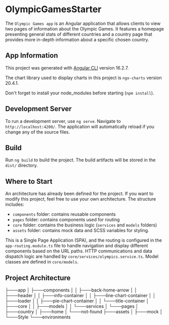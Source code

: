 # OlympicGamesStarter

The `Olympic Games app` is an Angular application that allows clients to view two pages of information about the Olympic Games. It features a homepage presenting general stats of different countries and a country page that provides more in-depth information about a specific chosen country.

## App Information

This project was generated with [Angular CLI](https://github.com/angular/angular-cli) version 16.2.7.

The chart library used to display charts in this project is `ngx-charts` version 20.4.1.

Don't forget to install your node_modules before starting (`npm install`).

## Development Server

To run a development server, use `ng serve`. Navigate to `http://localhost:4200/`. The application will automatically reload if you change any of the source files.

## Build

Run `ng build` to build the project. The build artifacts will be stored in the `dist/` directory.

## Where to Start

An architecture has already been defined for the project. If you want to modify this project, feel free to use your own architecture. The structure includes:

- `components` folder: contains reusable components
- `pages` folder: contains components used for routing
- `core` folder: contains the business logic (`services` and `models` folders)
- `assets` folder: contains mock data and SCSS variables for styling.

This is a Single Page Application (SPA), and the routing is configured in the `app-routing.module.ts` file to handle navigation and display different components based on the URL paths. HTTP communications and data dispatch logic are handled by `core/services/olympics.service.ts`. Model classes are defined in `core/models`.

## Project Architecture

├───app
│ ├───components
│ │ ├───back-home-arrow
│ │ ├───header
│ │ ├───info-container
│ │ ├───line-chart-container
│ │ ├───loader
│ │ ├───pie-chart-container
│ │ └───title-container
│ ├───core
│ │ ├───models
│ │ └───services
│ └───pages
│ ├───country
│ ├───home
│ └───not-found
├───assets
│ ├───mock
│ └───Style
└───environments
